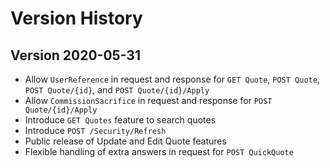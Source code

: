 # Version History

## Version 2020-05-31

 + Allow `UserReference` in request and response for `GET Quote`, `POST Quote`, `POST Quote/{id}`, and `POST Quote/{id}/Apply`
 + Allow `CommissionSacrifice` in request and response for `POST Quote/{id}/Apply`
 + Introduce `GET Quotes` feature to search quotes
 + Introduce `POST /Security/Refresh`
 + Public release of Update and Edit Quote features
 + Flexible handling of extra answers in request for `POST QuickQuote` 